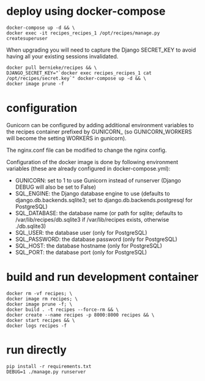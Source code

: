deploy using docker-compose
===========================

```
docker-compose up -d && \
docker exec -it recipes_recipes_1 /opt/recipes/manage.py createsuperuser
```

When upgrading you will need to capture the Django SECRET_KEY to avoid having all your existing sessions invalidated.
```
docker pull bernieke/recipes && \
DJANGO_SECRET_KEY="`docker exec recipes_recipes_1 cat /opt/recipes/secret.key`" docker-compose up -d && \
docker image prune -f
```


configuration
=============

Gunicorn can be configured by adding additional environment variables to the recipes container prefixed by GUNICORN_ (so GUNICORN_WORKERS will become the setting WORKERS in gunicorn).

The nginx.conf file can be modified to change the nginx config.

Configuration of the docker image is done by following environment variables (these are already configured in docker-compose.yml):

* GUNICORN: set to 1 to use Gunicorn instead of runserver (Django DEBUG will also be set to False)
* SQL_ENGINE: the Django database engine to use (defaults to django.db.backends.sqlite3; set to django.db.backends.postgresql for PostgreSQL)
* SQL_DATABASE: the database name (or path for sqlite; defaults to /var/lib/recipes/db.sqlite3 if /var/lib/recipes exists, otherwise ./db.sqlite3)
* SQL_USER: the database user (only for PostgreSQL)
* SQL_PASSWORD: the database password (only for PostgreSQL)
* SQL_HOST: the database hostname (only for PostgreSQL)
* SQL_PORT: the database port (only for PostgreSQL)


build and run development container
===================================

```
docker rm -vf recipes; \
docker image rm recipes; \
docker image prune -f; \
docker build . -t recipes --force-rm && \
docker create --name recipes -p 8000:8000 recipes && \
docker start recipes && \
docker logs recipes -f
```


run directly
============

```
pip install -r requirements.txt
DEBUG=1 ./manage.py runserver
```
